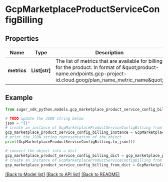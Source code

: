 # GcpMarketplaceProductServiceConfigBilling


## Properties

Name | Type | Description | Notes
------------ | ------------- | ------------- | -------------
**metrics** | **List[str]** | The list of metrics that are available for billing for the product. In format of \&quot;product-name.endpoints.gcp-project-id.cloud.goog/plan_name_metric_name\&quot; | [optional] 

## Example

```python
from suger_sdk_python.models.gcp_marketplace_product_service_config_billing import GcpMarketplaceProductServiceConfigBilling

# TODO update the JSON string below
json = "{}"
# create an instance of GcpMarketplaceProductServiceConfigBilling from a JSON string
gcp_marketplace_product_service_config_billing_instance = GcpMarketplaceProductServiceConfigBilling.from_json(json)
# print the JSON string representation of the object
print(GcpMarketplaceProductServiceConfigBilling.to_json())

# convert the object into a dict
gcp_marketplace_product_service_config_billing_dict = gcp_marketplace_product_service_config_billing_instance.to_dict()
# create an instance of GcpMarketplaceProductServiceConfigBilling from a dict
gcp_marketplace_product_service_config_billing_from_dict = GcpMarketplaceProductServiceConfigBilling.from_dict(gcp_marketplace_product_service_config_billing_dict)
```
[[Back to Model list]](../README.md#documentation-for-models) [[Back to API list]](../README.md#documentation-for-api-endpoints) [[Back to README]](../README.md)


